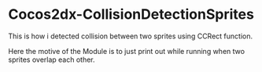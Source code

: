 Cocos2dx-CollisionDetectionSprites
==================================

This is how i detected collision between two sprites using CCRect function.

Here the motive of the Module is to just print out while running when two sprites overlap each other.



